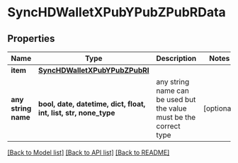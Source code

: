 # SyncHDWalletXPubYPubZPubRData


## Properties
Name | Type | Description | Notes
------------ | ------------- | ------------- | -------------
**item** | [**SyncHDWalletXPubYPubZPubRI**](SyncHDWalletXPubYPubZPubRI.md) |  | 
**any string name** | **bool, date, datetime, dict, float, int, list, str, none_type** | any string name can be used but the value must be the correct type | [optional]

[[Back to Model list]](../README.md#documentation-for-models) [[Back to API list]](../README.md#documentation-for-api-endpoints) [[Back to README]](../README.md)


